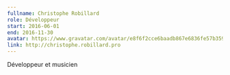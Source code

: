 ```yaml
---
fullname: Christophe Robillard
role: Développeur
start: 2016-06-01
end: 2016-11-30
avatar: https://www.gravatar.com/avatar/e8f6f2cce6baadb867e6836fe57b3596?s=512
link: http://christophe.robillard.pro
---
```


Développeur et musicien
